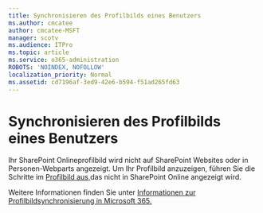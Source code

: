 ```yaml
---
title: Synchronisieren des Profilbilds eines Benutzers
ms.author: cmcatee
author: cmcatee-MSFT
manager: scotv
ms.audience: ITPro
ms.topic: article
ms.service: o365-administration
ROBOTS: 'NOINDEX, NOFOLLOW'
localization_priority: Normal
ms.assetid: cd7196af-3ed9-42e6-b594-f51ad265fd63
---
```


# <a name="sync-a-users-profile-picture"></a>Synchronisieren des Profilbilds eines Benutzers

Ihr SharePoint Onlineprofilbild wird nicht auf SharePoint Websites oder in Personen-Webparts angezeigt. Um Ihr Profilbild anzuzeigen, führen Sie die Schritte im [Profilbild aus,](https://docs.microsoft.com/sharepoint/troubleshoot/administration/profile-picture-not-showing)das nicht in SharePoint Online angezeigt wird.

Weitere Informationen finden Sie unter [Informationen zur Profilbildsynchronisierung in Microsoft 365.](https://support.office.com/article/information-about-profile-picture-synchronization-in-office-365-20594d76-d054-4af4-a660-401133e3d48a)

